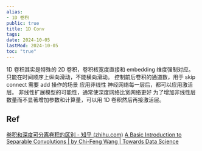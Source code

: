 ```yaml
---
alias:
- 1D 卷积
public: true
title: 1D Conv
tags:
date: 2024-10-05
lastMod: 2024-10-05
toc: "true"
---
```


1D 卷积其实是特殊的 2D 卷积，卷积核宽度直接和 embedding 维度强制对应。只能在时间顺序上纵向滑动，不能横向滑动。
控制前后卷积的通道数，用于 skip connect 需要 add 操作的场景
应用非线性
神经网络每一层后，都可以应用激活层。
非线性扩展模型的可能性，通常使深度网络比宽网络更好
为了增加非线性层数量而不显著增加参数和计算量，可以用 1D 卷积然后再接激活层。

## Ref
[卷积和深度可分离卷积的区别 - 知乎 (zhihu.com)](https://zhuanlan.zhihu.com/p/643204108)
[A Basic Introduction to Separable Convolutions | by Chi-Feng Wang | Towards Data Science](https://towardsdatascience.com/a-basic-introduction-to-separable-convolutions-b99ec3102728)